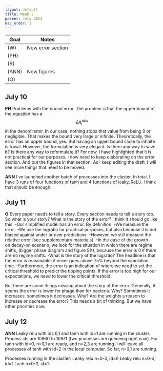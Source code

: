 ```yaml
---
layout: default
title: Week 2
parent: July 2024
nav_order: 1
---
```


| Goal | Notes |                                                                                
| ----------- | ----------- |
|(W)|New error section |
|(PH)| |
|(R)| |
|(ANN)|New figures |
|(O)| |

## July 10

**PH**
Problems with the bound error.
The problem is that the upper bound of the equation has a $$\delta A^{obs}_i$$ in the denominator. In our case, nothing stops that value from being 0 or negligible. That makes the bound very large or infinite. Theoretically, the error has an upper bound, yes. But having an upper bound close to infinite is trivial. However, the formulation is very elegant. Is there any way to save it? Is there any way to reformulate it? For now, I have highlighted that it is not practical for our purposes.
I now need to keep elaborating on the error section.
And put the figures in that section. As I keep editing the draft, I will see more things that need to be moved.

**ANN**
I've launched another batch of processes into the cluster. In total, I have 3 runs of four functions of tanh and 4 functions of leaky_ReLU. I think that should be enough.

## July 11

**O** Every paper needs to tell a story. Every section needs to tell a story too. So what is your story? What is the story of the error? I think it should go like this:
-Our simplified model has an error. By definition.
-We measure the error.
-We use the logratio for practical purposes, but also because it is not biased against under or over predictions.
-However, we still measure the relative error (see supplementary materials).
-In the case of the growth-on.decay-on scenario, we look for the situation in which there are regime shifts, (bigger phase diagram and figure SX), because the error is 0 if there are no regime shifts.
-What is the story of the logratio? The headline is that the error is reasonable: it never goes above 75% beyond the simulation time.
-Furthermore, the error is an indication of where we need to set the critical threshold to predict the tipping points. If the error is too high for our expectations, we need to lower the critical threshold.

But there are some things missing about the story of the error.
Generally, it seems the error is lower for phage than for bacteria. Why?
Sometimes it increases, sometimes it decreases. Why?
Are the weights a reason to increase or decrease the error?
This needs a bit of thinking. But we have other priorities now.

## July 12

**ANN** Leaky relu with ids 0,1 and tanh with id=1 are running in the cluster. Process ids are 10960 to 10971 (two processes are queueing right now).
For tanh with id=0, n=0,1 are ready, and n=2,3 are running. I will leave all processes of tanh with id=2 in the local computer. So far, n=0,1 are running.

Processes running in the cluster:
Leaky relu n=0-3, id=0
Leaky relu n=0-3, id=1
Tanh n=0-3, id=1.

